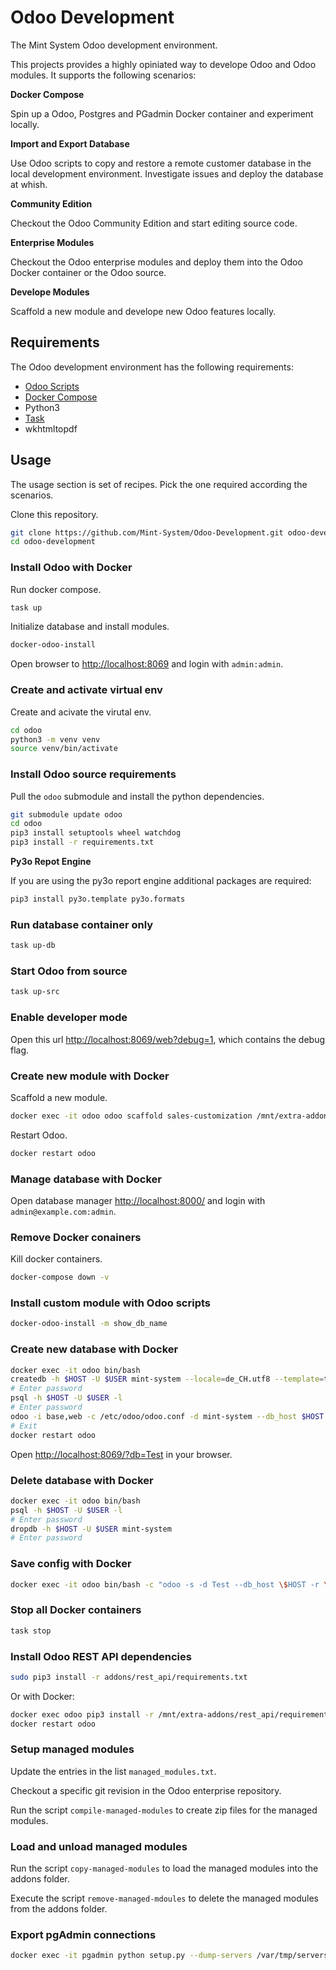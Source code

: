 Odoo Development
================

The Mint System Odoo development environment.

This projects provides a highly opiniated way to develope Odoo and Odoo modules. It supports the following scenarios:

**Docker Compose**

Spin up a Odoo, Postgres and PGadmin Docker container and experiment locally.

**Import and Export Database**

Use Odoo scripts to copy and restore a remote customer database in the local development environment. Investigate issues and deploy the database at whish.

**Community Edition**

Checkout the Odoo Community Edition and start editing source code.

**Enterprise Modules**

Checkout the Odoo enterprise modules and deploy them into the Odoo Docker container or the Odoo source.

**Develope Modules**

Scaffold a new module and develope new Odoo features locally.

## Requirements

The Odoo development environment has the following requirements:

* [Odoo Scripts](https://github.com/Mint-System/Ansible-Playbooks/tree/master/roles/odoo-scripts/files)
* [Docker Compose](https://docs.docker.com/compose/)
* Python3
* [Task](https://taskfile.dev/)
* wkhtmltopdf

## Usage

The usage section is set of recipes. Pick the one required according the scenarios.

Clone this repository.

```bash
git clone https://github.com/Mint-System/Odoo-Development.git odoo-development
cd odoo-development
```

### Install Odoo with Docker

Run docker compose.

```bash
task up
```

Initialize database and install modules.

```bash
docker-odoo-install
```

Open browser to [http://localhost:8069](http://localhost:8069) and login with `admin:admin`.

### Create and activate virtual env

Create and acivate the virutal env.
```bash
cd odoo
python3 -m venv venv
source venv/bin/activate
```

### Install Odoo source requirements

Pull the `odoo` submodule and install the python dependencies.

```bash
git submodule update odoo
cd odoo
pip3 install setuptools wheel watchdog
pip3 install -r requirements.txt
```

**Py3o Repot Engine**

If you are using the py3o report engine additional packages are required:

```bash
pip3 install py3o.template py3o.formats
```

### Run database container only

```bash
task up-db
```

### Start Odoo from source

```bash
task up-src
```

### Enable developer mode

Open this url [http://localhost:8069/web?debug=1](http://localhost:8069/web?debug=1), which contains the debug flag.

### Create new module with Docker

Scaffold a new module.

```bash
docker exec -it odoo odoo scaffold sales-customization /mnt/extra-addons
```

Restart Odoo.

```bash
docker restart odoo
```

### Manage database with Docker

Open database manager [http://localhost:8000/](http://localhost:8000/) and login with `admin@example.com:admin`.

### Remove Docker conainers

Kill docker containers.

```bash
docker-compose down -v
```

### Install custom module with Odoo scripts

```bash
docker-odoo-install -m show_db_name
```

### Create new database with Docker

```bash
docker exec -it odoo bin/bash
createdb -h $HOST -U $USER mint-system --locale=de_CH.utf8 --template=template0
# Enter password
psql -h $HOST -U $USER -l
# Enter password
odoo -i base,web -c /etc/odoo/odoo.conf -d mint-system --db_host $HOST -r $USER -w $PASSWORD --without-demo=all --stop-after-init
# Exit
docker restart odoo
```

Open [http://localhost:8069/?db=Test](http://localhost:8069/?db=Test) in your browser.

### Delete database with Docker

```bash
docker exec -it odoo bin/bash
psql -h $HOST -U $USER -l
# Enter password
dropdb -h $HOST -U $USER mint-system
# Enter password
```

### Save config with Docker

```bash
docker exec -it odoo bin/bash -c "odoo -s -d Test --db_host \$HOST -r \$USER -w \$PASSWORD"
```

### Stop all Docker containers

```bash
task stop
```

### Install Odoo REST API dependencies

```bash
sudo pip3 install -r addons/rest_api/requirements.txt 
```

Or with Docker:

```bash
docker exec odoo pip3 install -r /mnt/extra-addons/rest_api/requirements.txt
docker restart odoo
```

### Setup managed modules

Update the entries in the list `managed_modules.txt`.

Checkout a specific git revision in the Odoo enterprise repository.

Run the script `compile-managed-modules` to create zip files for the managed modules.

### Load and unload managed modules

Run the script `copy-managed-modules` to load the managed modules into the addons folder.

Execute the script `remove-managed-mdoules` to delete the managed modules from the addons folder.

### Export pgAdmin connections

```bash
docker exec -it pgadmin python setup.py --dump-servers /var/tmp/servers.json --user admin@example.com && cat /var/tmp/servers.json
```
